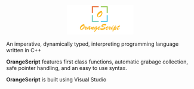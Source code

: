 <p align = "center">
<img src = logo/logo.PNG height = "80px" alt = "OrangeScript" title = "OrangeScript">
</p>

An imperative, dynamically typed, interpreting programming language written in C++

**OrangeScript** features first class functions, automatic grabage collection, safe pointer handling, and an easy to use syntax.

**OrangeScript** is built using Visual Studio
